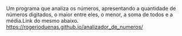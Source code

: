 Um programa que analiza os números, apresentando a quantidade de números digitados, o maior entre eles, o menor, a soma de todos e a média.Link do mesmo abaixo.
https://rogerioduenas.github.io/analizador_de_numeros/
